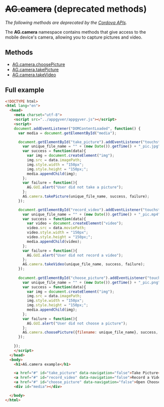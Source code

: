 # ~~AG.camera~~ (deprecated methods)

*The following methods are deprecated by the [Cordova APIs](http://docs.phonegap.com).*

The **AG.camera** namespace contains methods that give access to the mobile device's camera, allowing you to capture pictures and video.

## Methods ##
* [AG.camera.choosePicture](methods/choosePicture.md)
* [AG.camera.takePicture](methods/takePicture.md)
* [AG.camera.takeVideo](methods/takeVideo.md)


## Full example ##

```html
<!DOCTYPE html>
<html lang="en">
  <head>
    <meta charset="utf-8">
    <script src="../appgyver/appgyver.js"></script>
    <script>
    document.addEventListener("DOMContentLoaded", function() {
      var media = document.getElementById("media");

      document.getElementById("take_picture").addEventListener("touchstart", function(){
        var unique_file_name = "" + (new Date()).getTime() + "_pic.jpg";
        var success = function(data){
          var img = document.createElement("img");
          img.src = data.imagePath;
          img.style.width = "150px";
          img.style.height = "150px;";
          media.appendChild(img);
        };
        var failure = function(){
          AG.GUI.alert("User did not take a picture");
        };
        AG.camera.takePicture(unique_file_name, success, failure);
      });

      document.getElementById("record_video").addEventListener("touchstart", function(){
        var unique_file_name = "" + (new Date()).getTime() + "_pic.mp4";
        var success = function(data){
          var video = document.createElement("video");
          video.src = data.moviePath;
          video.style.width = "150px";
          video.style.height = "150px;";
          media.appendChild(video);
        };
        var failure = function(){
          AG.GUI.alert("User did not record a video");
        };
        AG.camera.takeVideo(unique_file_name, success, failure);
      });
      
      document.getElementById("choose_picture").addEventListener("touchstart", function(){
        var unique_file_name = "" + (new Date()).getTime() + "_pic.png";
        var success = function(data){
          var img = document.createElement("img");
          img.src = data.imagePath;
          img.style.width = "150px";
          img.style.height = "150px;";
          media.appendChild(img);
        };
        var failure = function(){
          AG.GUI.alert("User did not choose a picture");
        };
        AG.camera.choosePicture({filename: unique_file_name}, success, failure);
      });
      
    });
    </script>
  </head>
  <body>
    <h1>AG.camera example</h1>

    <a href="#" id="take_picture" data-navigation="false">Take Picture</a><br><br>
    <a href="#" id="record_video" data-navigation="false">Record a Video</a><br><br>
    <a href="#" id="choose_picture" data-navigation="false">Open Choose Picture Dialogue</a>
    <div id="media"></div>

  </body>
</html>
```